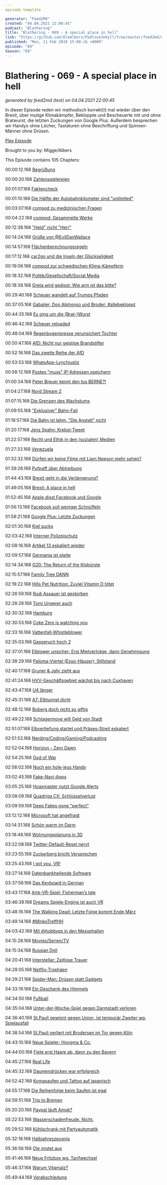 ```yaml
---
episode template

generator: "Feed2Md"
created: "04.04.2021 22:00:45"
podcast: "Blathering"
title: "Blathering - 069 - A special place in hell"
link: "https://github.com/OleAlbers/PodloveJekyll/tree/master/feed2md/example/export/seasons/4/2019/2/Blathering - 069 - A special place in hell.md"
published: "Mon, 11 Feb 2019 15:00:16 +0000"
episode: "69"
Season: "69"
---
```


# Blathering - 069 - A special place in hell
_generated by feed2md (test) on 04.04.2021 22:00:45_

In dieser Episode reden wir methodisch korrekt(!) mal wieder über den Brexit, über mutige Klimakämpfer, Bekloppte und Bescheuerte mit und ohne Bratwurst, die letzten Zuckungen von Google Plus. Außerdem besprechen wir Handys ohne Löcher, Tastaturen ohne Beschriftung und Spinnen-Männer ohne Drüsen.

[Play Episode](https://www.blathering.de/podlove/file/681/s/feed/c/mp3/blathering_069.mp3)

Brought to you by: Migge/Albers

This Episode contains 105 Chapters:


00:00:12.168 [Begrüßung]()

00:00:20.168 [Zahlenspielereien](https://de.wikipedia.org/wiki/42_(Antwort))

00:01:07.168 [Faktencheck]()

00:01:10.168 [Die Hälfte der Autobahnkilometer sind "unlimited"](https://www.kuechenstud.io/lagedernation/2019/01/25/ldn127-venezuela-brexit-update-tempolimit-kohlekommission-stickoxide-und-feinstaub-wahlkampfmanipulation/?t=23:37,41:23)

00:03:07.168 [compod zu medizinischen Fragen](https://twitter.com/ComPod)

00:04:22.168 [compod: Gesammelte Werke]()

00:12:38.168 ["Held" nicht "Herr"](https://www.horizont.net/marketing/nachrichten/influencer-marketing-legos-deutschlandchef-beendet-held-der-steine-affaere-mit-einem-mea-culpa-172602)

00:14:24.168 [Grüße von @EvilDanWallace](https://twitter.com/evildanwallace/status/1091315489568116737)

00:14:57.168 [Flächenberechnungsregeln](https://ratgeber.immowelt.de/a/wohnflaechenberechnung-so-wird-richtig-gemessen.html)

00:17:12.168 [car2go und die Inseln der Glückseligkeit](https://www.car2go.com/DE/de/)

00:18:06.168 [compod zur schwedischen Klima-Kämpferin](https://de.wikipedia.org/wiki/Greta_Thunberg)

00:18:32.168 [Politik/Gesellschaft/Social Media]()

00:18:39.168 [Greta wird gedisst: Wie arm ist das bitte?](https://uebermedien.de/34988/die-unbaendige-wut-erwachsener-auf-jugendliche-die-sich-engagieren/)

00:29:40.168 [Scheuer wandelt auf Trumps Pfaden](https://twitter.com/stammtischphilo/status/1093051150838964224)

00:37:05.168 [Gabalier, Don Alphonso und Broder: #allebekloppt](https://www.deutschlandfunk.de/medienpreis-parlament-jury-berufung-von-don-alphonso-in-der.2907.de.html)

00:44:35.168 [Es ging um die (Brat-)Wurst](https://twitter.com/stammtischphilo/status/1091455358869094400)

00:46:42.168 [Scheuer reloaded](http://www.spiegel.de/politik/deutschland/diesel-fahrverbote-andreas-scheuer-raet-staedten-zum-widerstand-a-1251339.html)

00:48:04.168 [Regenbogenpresse verunsichert Tochter](https://www.instagram.com/p/BtMkMD0nkFI/)

00:50:47.168 [AfD: Nicht nur geistige Brandstifter](https://www.rbb-online.de/kontraste/pressemeldungen-texte/brandanschlag--vorwuerfe-gegen-ex-afd-bundestagsmitarbeiter-erhae.html)

00:52:16.168 [Das zweite Reihe der AfD](https://blog.zeit.de/stoerungsmelder/2019/02/05/afd-rechtsextreme-mitarbeiter-brandenburg-thueringen-verfassungsschutz_28014)

00:53:53.168 [WhatsApp-Lynchjustiz](https://www.wbs-law.de/allgemein/eltern-prangern-vermeintlichen-kinderschaender-whatsapp-an-polizei-ermittelt-gegen-sie-79399/)

00:58:12.168 [Posteo "muss" IP-Adressen speichern](https://www.wbs-law.de/internetrecht/bverfg-e-mail-anbieter-muss-ip-adressen-an-ermittlungsbehoerden-uebermitteln-79431/)

01:00:34.168 [Peter Breuer kennt den tus BERNE?!](https://twitter.com/tmigge/status/1091254614232580096)

01:04:27.168 [Nord Stream 2](https://www.t-online.de/nachrichten/ausland/eu/id_85217450/-nord-stream-2-die-aufregung-um-die-ostsee-pipeline-in-drei-minuten-erklaert.html)

01:07:15.168 [Die Grenzen des Wachstums](https://de.wikipedia.org/wiki/Die_Grenzen_des_Wachstums)

01:09:55.168 ["Exklusiver" Bahn-Fail](https://twitter.com/HobbyQS/status/1091258110205931520)

01:16:57.168 [Die Bahn ist lahm, "Die Anstalt" nicht](https://www.zdf.de/comedy/die-anstalt/)

01:20:17.168 [Jens Spahn: Krebst-Tweet](https://twitter.com/bnSonic/status/1092504300117520384)

01:22:57.168 [Recht und Ethik in den (sozialen) Medien](https://uebermedien.de/35252/wie-ein-privates-video-fast-ohne-zutun-von-journalisten-an-die-oeffentlichkeit-kam/)

01:27:33.168 [Venezuela](https://www.eurotopics.net/de/213599/warum-wird-venezuela-zum-internationalen-konflikt)

01:32:32.168 [Dürfen wir keine Filme mit Liam Neeson mehr sehen?](https://youtu.be/nBy0FLAAwKQ)

01:39:26.168 [Pufpaff über Abtreibung](https://www.youtube.com/watch?v=oIKun1tdayQ)

01:44:43.168 [Brexit geht in die Verlängerung?](https://www.spiegel.de/politik/ausland/brexit-britisches-kabinett-diskutiert-laut-telegraph-insgeheim-verzoegerung-a-1251775.html)

01:49:05.168 [Brexit: A place in hell](https://twitter.com/Channel4News/status/1093121607831310336/video/1)

01:52:45.168 [Apple disst Facebook und Google](https://www.recode.net/2019/1/30/18203231/apple-banning-facebook-research-app)

01:56:13.168 [Facebook soll weniger Schnüffeln](https://taz.de/Bundeskartellamt-greift-durch/!5571393/)

01:58:21.168 [Google Plus: Letzte Zuckungen](https://pluspora.com/people/bcf24c80adfc013646c5005056268def)

02:01:30.168 [Kiel sucks](https://twitter.com/Uli_Schippels/status/1093088846319964162)

02:03:42.168 [Interner Polizeischutz](https://www.tagesspiegel.de/themen/reportage/toedlicher-unfall-in-berlin-dieser-ehrenkodex-bei-der-polizei-widert-mich-richtig-an/23967436.html)

02:08:16.168 [Artikel 13 eskaliert wieder](https://juliareda.eu/2019/02/extremste-version-artikel-13/)

02:09:57.168 [Germania ist pleite](https://www.spiegel.de/wirtschaft/unternehmen/germania-regionalflughaefen-sorgen-sich-nach-pleite-um-einkuenfte-a-1251688.html)

02:14:34.168 [G20: The Return of the Klobürste](https://www.taz.de/G20-Prozesse/!5566286/)

02:15:57.168 [Family Tree DANN](https://www.heise.de/newsticker/meldung/DNA-Analysefirma-gestattet-FBI-Nutzung-des-Datenbestands-4296628.html)

02:19:22.168 [Hills Pet Nutrition: Zuviel Vitamin D tötet](https://www.stuttgarter-zeitung.de/inhalt.toedliche-vitamin-d-dosis-hill-s-pet-nutrition-ruft-hundefutter-zurueck.fbfadafb-1f7d-4f8d-91dc-0e9fe458fa34.html)

02:26:59.168 [Rudi Assauer ist gestorben](https://de.wikipedia.org/wiki/Rudi_Assauer)

02:28:28.168 [Tomi Ungerer auch](https://www.sueddeutsche.de/wkultur/tomi-ungerer-kuenstler-zeichner-1.4323508)

02:30:32.168 [Hamburg]()

02:30:53.168 [Coke Zero is watching you](http://www.taz.de/!5568640/)

02:33:16.168 [Vattenfall-Whistleblower](http://www.spiegel.de/wirtschaft/unternehmen/vattenfall-soll-hamburger-senat-beim-rueckkauf-des-waermenetzes-getaeuscht-haben-a-1252305.html)

02:35:03.168 [Gasgeruch hoch 2](http://www.haz.de/Nachrichten/Der-Norden/Ursache-fuer-Gas-Geruch-in-Hamburg-gefunden)

02:37:01.168 [Elbtower unsicher: Erst Mietverträge, dann Genehmigung](https://www.ndr.de/nachrichten/hamburg/Neue-Forderungen-Wackelt-der-Elbtower,elbtower148.html)

02:38:29.168 [Paloma-Viertel (Esso-Häuser): Stillstand](https://www.ndr.de/nachrichten/hamburg/Paloma-Viertel-Bau-verzoegert-sich-weiter,paloma178.html)

02:40:17.168 [Gruner & Jahr zieht aus](https://www.abendblatt.de/hamburg/article216385041/Hamburg-prueft-Wohnungsbau-bei-Gruner-Jahr.html)

02:41:24.168 [HVV-Geschäftsgebiet wächst bis nach Cuxhaven](https://www.nahverkehrhamburg.de/hvv-wird-ende-2019-bis-uelzen-und-cuxhaven-erweitert-10821/)

02:43:47.168 [U4 länger](https://www.mopo.de/hamburg/verlaengerung-geplant-u4-soll-bis-auf-den-kleinen-grasbrook-fahren-31970152)

02:45:31.168 [A7: Elbtunnel dicht](https://www.welt.de/regionales/hamburg/article188331985/Elbtunnel-wird-Mitte-Februar-fuer-eine-Nacht-voll-gesperrt.html)

02:48:12.168 [Boberg doch nicht so giftig](https://www.ndr.de/nachrichten/hamburg/Groesstenteils-Entwarnung-nach-Dioxin-Fund,dioxin632.html)

02:49:22.168 [Schlagermove will Geld von Stadt](https://www.welt.de/regionales/hamburg/article188205661/Hamburg-Schlagermove-Veranstalter-hofft-auf-Geld-von-der-Stadt.html)

02:51:07.168 [Elbvertiefung startet und Präses-Streit eskaliert](https://www.mopo.de/hamburg/hamburger-hafen-erste-arbeiten-zur-elbvertiefung-starten-bald-31971042)

02:51:53.168 [Nerding/Coding/Gaming/Podcasting]()

02:52:04.168 [Horizon - Zero Dawn](https://youtu.be/h9tLcD1r-6w)

02:54:25.168 [God of War](https://www.youtube.com/watch?v=FQQh8L1Rf7g&t=624s)

02:58:02.168 [Noch ein hole-less Handy](https://www.zdnet.de/88352543/konzept-smartphones-kuenftig-ohne-buttons-frontkamera-und-anschluesse/)

03:02:45.168 [Fake-Navi-Apps](https://www.zdnet.com/article/some-android-gps-apps-are-just-showing-ads-on-top-of-google-maps/)

03:05:25.168 [Hoaxmaster nutzt Google Alerts](http://marclitz.de/podcast/reden-mit-der-wand-podcasting-in-2019-mit-alexander-waschkau/)

03:08:09.168 [Quadriga CX: Schlüsselverlust](https://www.handelsblatt.com/finanzen/maerkte/devisen-rohstoffe/start-up-quadriga-chef-tot-coins-weg-bitcoin-bank-verliert-145-millionen-dollar/23950380.html)

03:09:59.168 [Deep Fakes gone "perfect"](https://twitter.com/MikaelThalen/status/1090349932266094593)

03:12:12.168 [Microsoft hat angefragt](https://pluspora.com/posts/9f823590079d0137b39e005056264835)

03:14:31.168 [Schön warm im Darm](https://en.wikipedia.org/wiki/Space_Quest_6)

03:18:48.168 [Wohnungsplanung in 3D](https://twitter.com/stammtischphilo/status/1091762740165791744)

03:22:08.168 [Twitter-Default-Reset nervt](https://twitter.com/stammtischphilo/status/1090966633412214784)

03:23:55.168 [Zuckerberg bricht Versprechen](https://twitter.com/wirklichewelt/status/1089979114226892800)

03:25:43.168 [I got you, VR!](https://twitter.com/golem/status/1092044576532107265)

03:27:14.168 [Datenbankheilende Software](https://www.raiba-welling.de/service/faq.html)

03:37:58.168 [Das Keyboard in German](https://twitter.com/stammtischphilo/status/1092833477786025985)

03:43:17.168 [Arte-VR-Spiel: Fisherman’s tale](https://www.youtube.com/watch?v=XaQn8HJ8rYo)

03:46:39.168 [Dreams Spiele-Engine ist auch VR](https://uploadvr.com/dreams-hands-on/)

03:48:16.168 [The Walking Dead: Letzte Folge kommt Ende März](http://www.4players.de/4players.php/spielinfonews/Allgemein/38964/2180709/The_Walking_Dead_Die_letzte_Staffel-Erscheint_im_Maerz_auch_physisch_im_Einzelhandel_als_Komplettpaket.html)

03:49:14.168 [#MinkoTreffHH](https://twitter.com/stammtischphilo/status/1094006749659582466)

04:03:42.168 [Mit @hobbyqs in den Messehallen](https://www.cottoncarrier.com/)

04:15:28.168 [Movies/Serien/TV]()

04:15:34.168 [Russian Doll](https://twitter.com/stammtischphilo/status/1094241708659888128)

04:20:41.168 [Interstellar: Zeitlose Trauer](https://getyarn.io/yarn-clip/9fe9f959-d96c-45b9-84f8-13561fd32e4b)

04:28:05.168 [Netflix-Trophäen](https://twitter.com/stammtischphilo/status/1093992061353803777)

04:29:21.168 [Spider-Man: Drüsen statt Gadgets](https://www.gemeinschaftsforum.com/forum/index.php?topic=31020.)

04:33:19.168 [Ein Geschenk des Himmels](https://twitter.com/stammtischphilo/status/1094242511441313792)

04:34:50.168 [Fußball]()

04:35:04.168 [Unter-der-Woche-Spiel gegen Darmstadt verloren](https://twitter.com/stammtischphilo/status/1090341319766089728)

04:36:40.168 [St.Pauli gewinnt gegen Union, ist temporär Zweiter wg. Spielausfall](http://millerntor.hamburg/2019/02/goetterdaemmerung/)

04:38:54.168 [St.Pauli verliert mit Brodersen im Tor gegen Köln](https://www.fcstpauli.com/news/der-fc-st-pauli-verliert-spitzenspiel-beim-1-fc-koeln-1819/)

04:43:10.168 [Neue Spieler: Hoogma & Co.](https://www.mopo.de/sport/fc-st-pauli/st--pauli---union-berlin-blitz-debuet-fuer-den-jungen-hoogma--31980954)

04:44:00.168 [Fiete erst Haare ab, dann zu den Bayern](https://www.ndr.de/sport/fussball/Zweite-Bundesliga-Hamburg-HSV-Arp-Bayern-Muenchen,hsv22022.html)

04:45:27.168 [Real Life]()

04:45:32.168 [Daumendrücken war erfolgreich](https://de.wikipedia.org/wiki/Regierungssekret%C3%A4r)

04:52:42.168 [Komasaufen und Tattoo auf japanisch](https://twitter.com/stammtischphilo/status/1090870198851301376)

04:55:17.168 [Die Reihenfolge beim Saufen ist egal](https://www.theguardian.com/society/2019/feb/08/beer-before-wine-not-fine-scientists-find-after-vomit-filled-tests)

04:59:51.168 [Trip to Bremen](https://photos.app.goo.gl/qrethjy8ajtKFzUPA)

05:20:20.168 [Paypal läuft Amok?](https://twitter.com/stammtischphilo/status/1092388745523929088)

05:22:53.168 [Wasserschadenfreude. Nicht.](https://www.hamburgwasser.de/privatkunden/startseite/)

05:29:52.168 [Kühlschrank mit Partyautomatik](https://twitter.com/stammtischphilo/status/1093626420478263296)

05:32:18.168 [Halbjahreszeugnis](https://www.news4teachers.de/2019/02/neuer-trend-gutes-zeugnis-posten-berechtigter-stolz-oder-angeberei/)

05:36:56.168 [Ole mistet aus](https://twitter.com/stammtischphilo/status/1092189518646689793)

05:41:46.168 [Neue Fritzbox wg. Tarifwechsel](https://zuhauseplus.vodafone.de/internet-telefon/kabel/internet-phone-200.html)

05:46:37.168 [Warum Vitamalz?](https://de.wikipedia.org/wiki/Vitamalz)

05:49:44.168 [Verabschiedung]()


